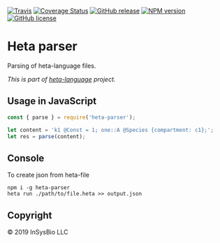 
[![Travis](https://travis-ci.org/insysbio/heta-parser.svg?branch=master)](https://travis-ci.org/insysbio/heta-parser)
[![Coverage Status](https://coveralls.io/repos/github/insysbio/heta-parser/badge.svg?branch=master)](https://coveralls.io/github/insysbio/heta-parser?branch=master)
[![GitHub release](https://img.shields.io/github/release/insysbio/heta-parser.svg)](https://github.com/insysbio/heta-parser/releases/)
[![NPM version](https://img.shields.io/npm/v/heta-parser.svg)](https://www.npmjs.com/package/heta-parser)
[![GitHub license](https://img.shields.io/github/license/insysbio/heta-parser.svg)](https://github.com/insysbio/heta-parser/blob/master/LICENSE)

# Heta parser

Parsing of heta-language files.

*This is part of [heta-language](https://hetalang.github.io/) project.*

## Usage in JavaScript

```javascript
const { parse } = require('heta-parser');

let content = 'k1 @Const = 1; one::A @Species {compartment: c1};';
let res = parse(content);
```

## Console
To create json from heta-file

```shell
npm i -g heta-parser
heta run ./path/to/file.heta >> output.json
```

## Copyright

&copy; 2019 InSysBio LLC
